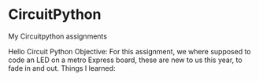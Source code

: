 # CircuitPython
My Circuitpython assignments

Hello Circuit Python
  Objective:
    For this assignment, we where supposed to code an LED on a metro Express board, these are new to us this year, to fade in and out. 
  Things I learned:
    
